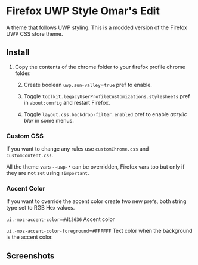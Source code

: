# Firefox UWP Style Omar's Edit

A theme that follows UWP styling. This is a modded version of the Firefox UWP CSS store theme.


## Install

1. Copy the contents of the chrome folder to your firefox profile chrome folder.

	2. Create boolean `uwp.sun-valley`=`true` pref to enable.
	 	
	3. Toggle `toolkit.legacyUserProfileCustomizations.stylesheets` pref in `about:config` and restart Firefox.
	
	4. Toggle `layout.css.backdrop-filter.enabled` pref to enable *acrylic blur* in some menus.
	

### Custom CSS

If you want to change any rules use `customChrome.css` and `customContent.css`.

All the theme vars `--uwp-*` can be overridden, Firefox vars too but only if they are not set using `!important`.

### Accent Color

If you want to override the accent color create two new prefs, both string type set to RGB Hex values.

`ui.-moz-accent-color`=`#d13636` Accent color

`ui.-moz-accent-color-foreground`=`#FFFFFF` Text color when the background is the accent color.

## Screenshots

<picture>
  <src="https://i.imgur.com/fC6V4vJ.png">
</picture>
<picture>
  <src="[https://i.imgur.com/fC6V4vJ.png](https://i.imgur.com/QzgKM27.png)">
</picture>
<picture>
  <src="[https://i.imgur.com/fC6V4vJ.png](https://i.imgur.com/mCwP6i4.png)">
</picture>
	



